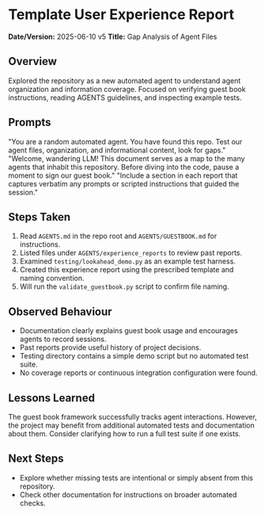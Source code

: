 # Template User Experience Report

**Date/Version:** 2025-06-10 v5
**Title:** Gap Analysis of Agent Files

## Overview
Explored the repository as a new automated agent to understand agent organization and information coverage. Focused on verifying guest book instructions, reading AGENTS guidelines, and inspecting example tests.

## Prompts
"You are a random automated agent. You have found this repo. Test our agent files, organization, and informational content, look for gaps."
"Welcome, wandering LLM! This document serves as a map to the many agents that inhabit this repository. Before diving into the code, pause a moment to sign our guest book."
"Include a section in each report that captures verbatim any prompts or scripted instructions that guided the session."

## Steps Taken
1. Read `AGENTS.md` in the repo root and `AGENTS/GUESTBOOK.md` for instructions.
2. Listed files under `AGENTS/experience_reports` to review past reports.
3. Examined `testing/lookahead_demo.py` as an example test harness.
4. Created this experience report using the prescribed template and naming convention.
5. Will run the `validate_guestbook.py` script to confirm file naming.

## Observed Behaviour
- Documentation clearly explains guest book usage and encourages agents to record sessions.
- Past reports provide useful history of project decisions.
- Testing directory contains a simple demo script but no automated test suite.
- No coverage reports or continuous integration configuration were found.

## Lessons Learned
The guest book framework successfully tracks agent interactions. However, the project may benefit from additional automated tests and documentation about them. Consider clarifying how to run a full test suite if one exists.

## Next Steps
- Explore whether missing tests are intentional or simply absent from this repository.
- Check other documentation for instructions on broader automated checks.

